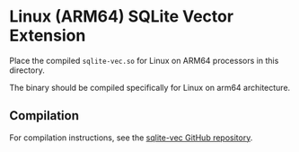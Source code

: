 # Linux (ARM64) SQLite Vector Extension

Place the compiled `sqlite-vec.so` for Linux on ARM64 processors in this directory.

The binary should be compiled specifically for Linux on arm64 architecture.

## Compilation

For compilation instructions, see the [sqlite-vec GitHub repository](https://github.com/asg017/sqlite-vec).
